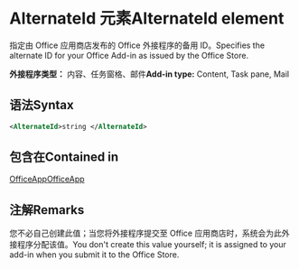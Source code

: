 # <a name="alternateid-element"></a><span data-ttu-id="bbfed-101">AlternateId 元素</span><span class="sxs-lookup"><span data-stu-id="bbfed-101">AlternateId element</span></span>

<span data-ttu-id="bbfed-102">指定由 Office 应用商店发布的 Office 外接程序的备用 ID。</span><span class="sxs-lookup"><span data-stu-id="bbfed-102">Specifies the alternate ID for your Office Add-in as issued by the Office Store.</span></span>

<span data-ttu-id="bbfed-103">**外接程序类型：** 内容、任务窗格、邮件</span><span class="sxs-lookup"><span data-stu-id="bbfed-103">**Add-in type:** Content, Task pane, Mail</span></span>

## <a name="syntax"></a><span data-ttu-id="bbfed-104">语法</span><span class="sxs-lookup"><span data-stu-id="bbfed-104">Syntax</span></span>

```XML
<AlternateId>string </AlternateId>
```

## <a name="contained-in"></a><span data-ttu-id="bbfed-105">包含在</span><span class="sxs-lookup"><span data-stu-id="bbfed-105">Contained in</span></span>

[<span data-ttu-id="bbfed-106">OfficeApp</span><span class="sxs-lookup"><span data-stu-id="bbfed-106">OfficeApp</span></span>](officeapp.md)

## <a name="remarks"></a><span data-ttu-id="bbfed-107">注解</span><span class="sxs-lookup"><span data-stu-id="bbfed-107">Remarks</span></span>

<span data-ttu-id="bbfed-108">您不必自己创建此值；当您将外接程序提交至 Office 应用商店时，系统会为此外接程序分配该值。</span><span class="sxs-lookup"><span data-stu-id="bbfed-108">You don't create this value yourself; it is assigned to your add-in when you submit it to the Office Store.</span></span>

